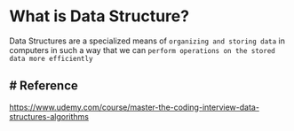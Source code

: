 # What is Data Structure?

Data Structures are a specialized means of `organizing and storing data` in computers in such a way that we can `perform operations on the stored data more efficiently`

## # Reference

https://www.udemy.com/course/master-the-coding-interview-data-structures-algorithms
